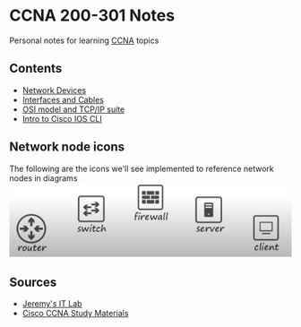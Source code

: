 # CCNA 200-301 Notes

Personal notes for learning [CCNA](https://www.cisco.com/site/us/en/learn/training-certifications/certifications/enterprise/ccna/index.html) topics

## Contents
* [Network Devices](./contents/network_devices/)
* [Interfaces and Cables](./contents/interfaces_and_cables/)
* [OSI model and TCP/IP suite](./contents/osi_model_and_tcp_ip_suite/)
* [Intro to Cisco IOS CLI](./contents/intro_to_cisco_cli/)

## Network node icons
The following are the icons we'll see implemented to reference network nodes in diagrams
![icon_glossary](/docs/node_icons.png)

## Sources
* [Jeremy's IT Lab](https://www.youtube.com/playlist?list=PLxbwE86jKRgMpuZuLBivzlM8s2Dk5lXBQ)
* [Cisco CCNA Study Materials](https://learningnetwork.cisco.com/s/article/200-301-ccna-study-materials)
